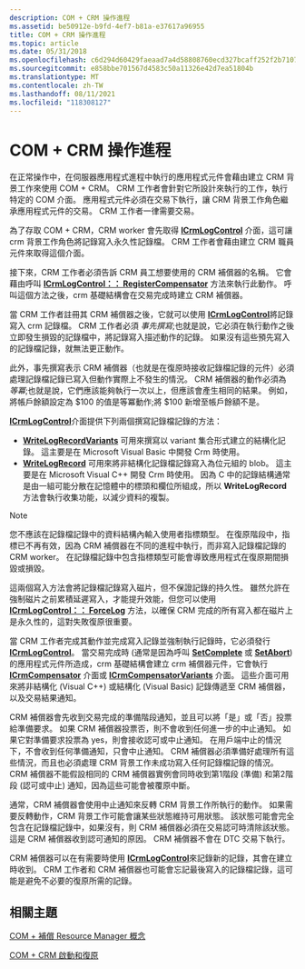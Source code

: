 ```yaml
---
description: COM + CRM 操作進程
ms.assetid: be50912e-b9fd-4ef7-b81a-e37617a96955
title: COM + CRM 操作進程
ms.topic: article
ms.date: 05/31/2018
ms.openlocfilehash: c6d294d60429faeaad7a4d58808760ecd327bcaff252f2b71070c6605f5327ac
ms.sourcegitcommit: e858bbe701567d4583c50a11326e42d7ea51804b
ms.translationtype: MT
ms.contentlocale: zh-TW
ms.lasthandoff: 08/11/2021
ms.locfileid: "118308127"
---
```

# <a name="com-crm-operating-process"></a>COM + CRM 操作進程

在正常操作中，在伺服器應用程式進程中執行的應用程式元件會藉由建立 CRM 背景工作來使用 COM + CRM。 CRM 工作者會針對它所設計來執行的工作，執行特定的 COM 介面。 應用程式元件必須在交易下執行，讓 CRM 背景工作角色繼承應用程式元件的交易。 CRM 工作者一律需要交易。

為了存取 COM + CRM，CRM worker 會先取得 [**ICrmLogControl**](/windows/desktop/api/ComSvcs/nn-comsvcs-icrmlogcontrol) 介面，這可讓 crm 背景工作角色將記錄寫入永久性記錄檔。 CRM 工作者會藉由建立 CRM 職員元件來取得這個介面。

接下來，CRM 工作者必須告訴 CRM 員工想要使用的 CRM 補償器的名稱。 它會藉由呼叫 [**ICrmLogControl：： RegisterCompensator**](/windows/desktop/api/ComSvcs/nf-comsvcs-icrmlogcontrol-registercompensator) 方法來執行此動作。 呼叫這個方法之後，crm 基礎結構會在交易完成時建立 CRM 補償器。

當 CRM 工作者註冊其 CRM 補償器之後，它就可以使用 [**ICrmLogControl**](/windows/desktop/api/ComSvcs/nn-comsvcs-icrmlogcontrol)將記錄寫入 crm 記錄檔。 CRM 工作者必須 *事先撰寫*;也就是說，它必須在執行動作之後立即發生損毀的記錄檔中，將記錄寫入描述動作的記錄。 如果沒有這些預先寫入的記錄檔記錄，就無法更正動作。

此外，事先撰寫表示 CRM 補償器（也就是在復原時接收記錄檔記錄的元件）必須處理記錄檔記錄已寫入但動作實際上不發生的情況。 CRM 補償器的動作必須為 *等冪*;也就是說，它們應該能夠執行一次以上，但應該會產生相同的結果。 例如，將帳戶餘額設定為 $100 的值是等冪動作;將 $100 新增至帳戶餘額不是。

[**ICrmLogControl**](/windows/desktop/api/ComSvcs/nn-comsvcs-icrmlogcontrol)介面提供下列兩個撰寫記錄檔記錄的方法：

-   [**WriteLogRecordVariants**](/windows/desktop/api/ComSvcs/nf-comsvcs-icrmlogcontrol-writelogrecordvariants) 可用來撰寫以 variant 集合形式建立的結構化記錄。 這主要是在 Microsoft Visual Basic 中開發 Crm 時使用。
-   [**WriteLogRecord**](/windows/desktop/api/ComSvcs/nf-comsvcs-icrmlogcontrol-writelogrecord) 可用來將非結構化記錄檔記錄寫入為位元組的 blob。 這主要是在 Microsoft Visual C++ 開發 Crm 時使用。 因為 C 中的記錄結構通常是由一組可能分散在記憶體中的標頭和欄位所組成，所以 **WriteLogRecord** 方法會執行收集功能，以減少資料的複製。

> [!Note]  
> 您不應該在記錄檔記錄中的資料結構內輸入使用者指標類型。 在復原階段中，指標已不再有效，因為 CRM 補償器在不同的進程中執行，而非寫入記錄檔記錄的 CRM worker。 在記錄檔記錄中包含指標類型可能會導致應用程式在復原期間損毀或損毀。

 

這兩個寫入方法會將記錄檔記錄寫入磁片，但不保證記錄的持久性。 雖然允許在強制磁片之前累積延遲寫入，才能提升效能，但您可以使用 [**ICrmLogControl：： ForceLog**](/windows/desktop/api/ComSvcs/nf-comsvcs-icrmlogcontrol-forcelog) 方法，以確保 CRM 完成的所有寫入都在磁片上是永久性的，這對失敗復原很重要。

當 CRM 工作者完成其動作並完成寫入記錄並強制執行記錄時，它必須發行 [**ICrmLogControl**](/windows/desktop/api/ComSvcs/nn-comsvcs-icrmlogcontrol)。 當交易完成時 (通常是因為呼叫 [**SetComplete**](/windows/desktop/api/ComSvcs/nf-comsvcs-iobjectcontext-setcomplete) 或 [**SetAbort**](/windows/desktop/api/ComSvcs/nf-comsvcs-iobjectcontext-setabort)) 的應用程式元件所造成，crm 基礎結構會建立 crm 補償器元件，它會執行 [**ICrmCompensator**](/windows/desktop/api/ComSvcs/nn-comsvcs-icrmcompensator) 介面或 [**ICrmCompensatorVariants**](/windows/desktop/api/ComSvcs/nn-comsvcs-icrmcompensatorvariants) 介面。 這些介面可用來將非結構化 (Visual C++) 或結構化 (Visual Basic) 記錄傳遞至 CRM 補償器，以及交易結果通知。

CRM 補償器會先收到交易完成的準備階段通知，並且可以將「是」或「否」投票給準備要求。 如果 CRM 補償器投票否，則不會收到任何進一步的中止通知。 如果它對準備要求投票為 yes，則會接收認可或中止通知。 在用戶端中止的情況下，不會收到任何準備通知，只會中止通知。 CRM 補償器必須準備好處理所有這些情況，而且也必須處理 CRM 背景工作未成功寫入任何記錄檔記錄的情況。 CRM 補償器不能假設相同的 CRM 補償器實例會同時收到第1階段 (準備) 和第2階段 (認可或中止) 通知，因為這些可能會被覆原中斷。

通常，CRM 補償器會使用中止通知來反轉 CRM 背景工作所執行的動作。 如果需要反轉動作，CRM 背景工作可能會讓某些狀態維持可用狀態。 該狀態可能會完全包含在記錄檔記錄中，如果沒有，則 CRM 補償器必須在交易認可時清除該狀態。 這是 CRM 補償器收到認可通知的原因。 CRM 補償器不會在 DTC 交易下執行。

CRM 補償器可以在有需要時使用 [**ICrmLogControl**](/windows/desktop/api/ComSvcs/nn-comsvcs-icrmlogcontrol)來記錄新的記錄，其會在建立時收到。 CRM 工作者和 CRM 補償器也可能會忘記最後寫入的記錄檔記錄，這可能是避免不必要的復原所需的記錄。

## <a name="related-topics"></a>相關主題

<dl> <dt>

[COM + 補償 Resource Manager 概念](com--compensating-resource-manager-concepts.md)
</dt> <dt>

[COM + CRM 啟動和復原](com--crm-startup-and-recovery.md)
</dt> </dl>

 

 



